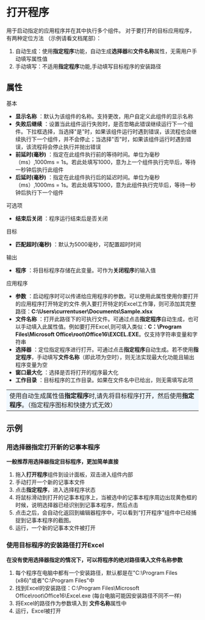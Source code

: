 # 打开程序

用于启动指定的应用程序并在其中执行多个组件。
对于要打开的目标应用程序，有两种定位方法 （示例请看文档尾部）：
1. 自动生成：使用**指定程序**功能，自动生成**选择器**和**文件名称**属性，无需用户手动填写属性值
2. 手动填写：不适用**指定程序**功能,手动填写目标程序的安装路径

## 属性
基本
- **显示名称** ：默认为该组件的名称。支持更改，用户自定义此组件的显示名称
- **失败后继续** ：设置当此组件运行失败时，是否忽略此错误继续运行下一个组件。下拉框选择，当选择"是"时，如果该组件运行时遇到错误，该流程也会继续执行下一个组件，并不会停止；当选择"否"时，如果该组件运行时遇到错误，该流程将会停止执行并抛出错误
- **前延时(毫秒)** ：指定在此组件执行前的等待时间。单位为毫秒（ms）,1000ms = 1s。若此处填写1000，意为上一个组件执行完毕后，等待一秒钟后执行此组件
- **后延时(毫秒)** ：指定在此组件执行后的延迟时间。单位为毫秒（ms）,1000ms = 1s。若此处填写1000，意为此组件执行完毕后，等待一秒钟后执行下一个组件


可选项
- **结束后关闭** ：程序运行结束后是否关闭

目标
- **匹配超时(毫秒)** ：默认为5000毫秒，可配置超时时间

输出
- **程序** ：将目标程序存储在此变量。可作为**关闭程序**的输入值

应用程序
- **参数** ：启动程序时可以传递给应用程序的参数。可以使用此属性使用你要打开的应用程序打开特定的文件.例入要打开特定的Excel工作簿，则可添加其完整路径：**C:\Users\currentuser\Documents\Sample.xlsx**
- **文件名称** ：打开此路径下的可执行文件。可通过点击**指定程序**自动生成，也可以手动填入此属性值。例如要打开Excel,则可填入类似：**C：\Program Files\Microsoft Office\root\Office16\EXCEL.EXE**。仅支持字符串变量和字符串
- **选择器** ：定位指定程序进行打开。可通过点击**指定程序**自动生成。若不使用**指定程序**，手动填写**文件名称**（即此项为空时），则无法实现最大化功能且输出程序变量为空
- **窗口最大化** ：选择是否将打开的程序最大化
- **工作目录** ：目标程序的工作目录。如果在文件名中已给出，则无需填写此项

<table><td bgcolor=	#F0F8FF>使用自动生成属性值<b>指定程序</b>时,请先将目标程序打开，然后使用<b>指定程序</b>。（指定程序图标和快捷方式无效）</td></table>

## 示例

### 用选择器指定打开新的记事本程序
**一般推荐用选择器指定目标程序，更加简单直接**
1. 拖入**打开程序**组件到设计面板，双击进入组件内部
2. 手动打开一个新的记事本文件
2. 点击**指定程序**，进入选择程序状态
3. 将鼠标滑动到打开的记事本程序上，当被选中的记事本程序周边出现黄色框的时候，说明选择器已经识别到记事本程序，然后点击
4. 点击之后，会自动化返回到编辑器程序中，可以看到“打开程序”组件中已经捕捉到记事本程序的截图。
5. 运行，一个新的记事本文件被打开

### 使用目标程序的安装路径打开Excel
**在没有使用选择器指定的情况下，可以将程序的绝对路径填入文件名称参数**
1. 每个程序在电脑中都有一个安装路径，默认都是在"C:\Program Files (x86)"或者"C:\Program Files"中
2. 找到Excel的安装路径：C:\Program Files\Microsoft Office\root\Office16\Excel.exe (每台电脑可能因安装路径不同不一样)
3. 将Excel的路径作为参数填入到 **文件名称**属性中
4. 运行，Excel被打开